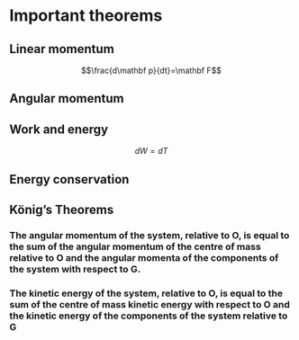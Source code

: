 # Important theorems

## Linear momentum
$$\frac{d\mathbf p}{dt}=\mathbf F$$
## Angular momentum
## Work and energy
$$dW = dT$$
## Energy conservation
## König’s Theorems
### The angular momentum of the system, relative to O, is equal to the sum of the angular momentum of the centre of mass relative to O and the angular momenta of the components of the system with respect to G.
### The kinetic energy of the system, relative to O, is equal to the sum of the centre of mass kinetic energy with respect to O and the kinetic energy of the components of the system relative to G
